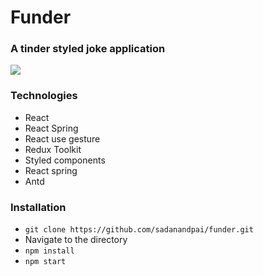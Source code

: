 # Funder
### A tinder styled joke application

<a href="https://sadanandpai.github.io/funder/build/">
  <img src="https://github.com/sadanandpai/funder/blob/master/cover.png" />
</a>
<br/>

### Technologies
- React
- React Spring
- React use gesture
- Redux Toolkit
- Styled components
- React spring
- Antd

### Installation
- `git clone https://github.com/sadanandpai/funder.git`
- Navigate to the directory
- `npm install`
- `npm start`
